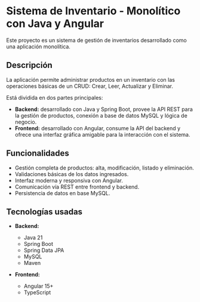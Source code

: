 # Sistema de Inventario - Monolítico con Java y Angular

Este proyecto es un sistema de gestión de inventarios desarrollado como una aplicación monolítica. 

## Descripción

La aplicación permite administrar productos en un inventario con las operaciones básicas de un CRUD: Crear, Leer, Actualizar y Eliminar. 

Está dividida en dos partes principales:

- **Backend:** desarrollado con Java y Spring Boot, provee la API REST para la gestión de productos, conexión a base de datos MySQL y lógica de negocio.
- **Frontend:** desarrollado con Angular, consume la API del backend y ofrece una interfaz gráfica amigable para la interacción con el sistema.

## Funcionalidades

- Gestión completa de productos: alta, modificación, listado y eliminación.
- Validaciones básicas de los datos ingresados.
- Interfaz moderna y responsiva con Angular.
- Comunicación vía REST entre frontend y backend.
- Persistencia de datos en base MySQL.

## Tecnologías usadas

- **Backend:**
  - Java 21
  - Spring Boot
  - Spring Data JPA
  - MySQL
  - Maven

- **Frontend:**
  - Angular 15+
  - TypeScript


